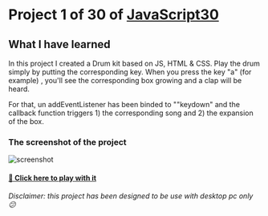# Project 1 of 30 of [JavaScript30](https://javascript30.com/)

## What I have learned

In this project I created a Drum kit based on JS, HTML & CSS.
Play the drum simply by putting the corresponding key. When you press the key "a" (for example) , you'll see the corresponding box growing and a clap will be heard.

For that, un addEventListener has been binded to ""keydown" and the callback function triggers 1) the corresponding song and 2) the expansion of the box.

### The screenshot of the project

![screenshot](https://github.com/mickceb/javascript30/1-drum-kit/blob/main/assets/screenshot.png)

#### [🥁 Click here to play with it](https://mickceb.github.io/javascript30/1-drum-kit)

_Disclaimer: this project has been designed to be use with desktop pc only 😕_
